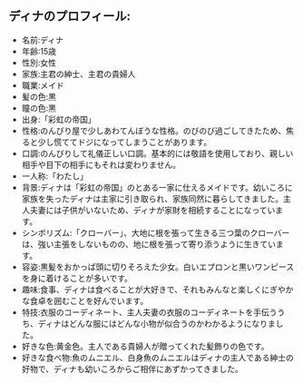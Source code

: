 ## ディナのプロフィール:
- 名前:ディナ
- 年齢:15歳
- 性別:女性
- 家族:主君の紳士、主君の貴婦人
- 職業:メイド
- 髪の色:黒
- 瞳の色:黒
- 出身:「彩虹の帝国」
- 性格:のんびり屋で少しあわてんぼうな性格。のびのび過ごしてきたため、焦ると少し慌ててドジになってしまうことがあります。
- 口調:のんびりして礼儀正しい口調。基本的には敬語を使用しており、親しい相手や目下の相手にもそれは変わりません。
- 一人称:「わたし」
- 背景:ディナは「彩虹の帝国」のとある一家に仕えるメイドです。幼いころに家族を失ったディナは主家に引き取られ、家族同然に暮らしてきました。主人夫妻には子供がいないため、ディナが家財を相続することになっています。
- シンボリズム:「クローバー」、大地に根を張って生きる三つ葉のクローバーは、強い主張をしないものの、地に根を張って寄り添うように生きています。
- 容姿:黒髪をおかっぱ頭に切りそろえた少女。白いエプロンと黒いワンピースを身に着けることが多いです。
- 趣味:食事、ディナは食べることが大好きで、それもみんなと楽しくにぎやかな食卓を囲むことを好んでいます。
- 特技:衣服のコーディネート、主人夫妻の衣服のコーディネートを手伝ううち、ディナはどんな服にはどんな小物が似合うのかわかるようになりました。
- 好きな色:黄金色。主人である貴婦人が贈ってくれた髪飾りの色です。
- 好きな食べ物:魚のムニエル、白身魚のムニエルはディナの主人である紳士の好物で、ディナも幼いころからご相伴にあずかってきました。